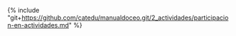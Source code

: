 {% include "git+https://github.com/catedu/manualdoceo.git/2_actividades/participacion-en-actividades.md" %}